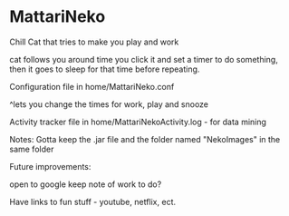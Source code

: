 # MattariNeko
Chill Cat that tries to make you play and work

cat follows you around time you click it and set a timer to do something, then it goes to sleep for that time before repeating.

Configuration file in home/MattariNeko.conf

^lets you change the times for work, play and snooze

Activity tracker file in home/MattariNekoActivity.log - for data mining

Notes:
Gotta keep the .jar file and the folder named "NekoImages" in the same folder

Future improvements:

open to google keep note of work to do?

Have links to fun stuff - youtube, netflix, ect.
